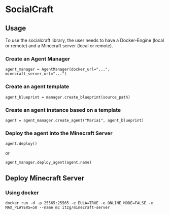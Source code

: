 # SocialCraft

## Usage

To use the socialcraft library, the user needs to have a Docker-Engine (local or remote) and a Minecraft server (local or remote).

### Create an Agent Manager
```
agent_manager = AgentManager(docker_url="...", minecraft_server_url="...")
```

### Create an agent template
```
agent_blueprint = manager.create_blueprint(source_path)
```

### Create an agent instance based on a template
```
agent = agent_manager.create_agent("Maria1", agent_blueprint)
```

### Deploy the agent into the Minecraft Server
```
agent.deploy() 
```
or 
```
agent_manager.deploy_agent(agent.name)
```

## Deploy Minecraft Server

### Using docker

```
docker run -d -p 25565:25565 -e EULA=TRUE -e ONLINE_MODE=FALSE -e MAX_PLAYERS=50 --name mc itzg/minecraft-server
```

